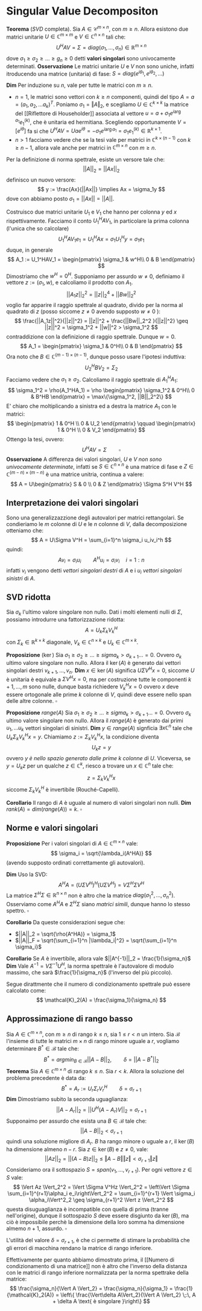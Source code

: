 # Singular Value Decompositon

**Teorema** 
($SVD$ completa). Sia $A \in \mathcal{C}^{m\times n}$, con $m \geq n$. Allora esistono due matrici unitarie $U \in \mathbb{C}^{m\times m}$ e $V \in \mathbb{C}^{n\times n}$ tali che:
$$
U^H A V = \Sigma = diag(\sigma_1,\dots,\sigma_n) \in \mathbb{R}^{m\times n}
$$
dove $\sigma_1 \geq \sigma_2 \geq \dots \geq g_n \geq 0$  detti **valori singolari** sono univocamente determinati.
**Osservazione** Le matrici unitarie $U$ e $V$ non sono uniche, infatti itroducendo una matrice (unitaria) di fase: $S = diag(e^{i\theta_1},e^{i\theta_2},\dots)$ 

**Dim**
Per induzione su $n$, vale per tutte le matrici con $m\geq n$.
- $n=1$, le matrici sono vettori con $k\geq n$ componenti, quindi del tipo $A = a = (a_1,a_2,\dots a_k)^T$. 
Poniamo $\sigma_1 = \Vert A \Vert_2$, e scegliamo $U \in \mathbb{C}^{k\times k}$ la matrice del [[Riflettore di Householder]] associata al vettore $u = a + \sigma_1 e^{i \arg{a_1}} e_1^{(k)}$, che è unitaria ed hermitiana. Scegliendo opportunamente $V = [e^{i\theta}]$ fa si che $U^H A V = Uae^{i\theta} = -\sigma_1 e^{i \arg{a_1}} = \sigma_1 e_1^{(k)} \in \mathbb{R}^{k\times 1}$.
- $n > 1$ facciamo vedere che se la tesi vale per matrici in $\mathbb{C}^{k\times (n-1)}$ con $k \geq n-1$, allora vale anche per matrici in $\mathbb{C}^{m\times n}$ con $m\geq n$.

Per la definizione di norma spettrale, esiste un versore tale che:
$$
||A||_2 = ||Ax||_2
$$
definisco un nuovo versore:
$$
y := \frac{Ax}{||Ax||} \implies Ax = \sigma_1y
$$
dove con abbiamo posto $\sigma_1 = ||Ax|| = ||A||$.

Costruisco due matrici unitarie $U_1$ e $V_1$ che hanno per colonna $y$ ed $x$ rispettivamente. Facciamo il conto $U_1^HAV_1$, in particolare la prima colonna (l'unica che so calcolare)
$$
U_1^HAV_1 e_1 = U_1^HAx = \sigma_1 U_1^Hy = \sigma_1 e_1
$$
duque, in generale
$$
A_1 := U_1^HAV_1 = 
\begin{pmatrix}
\sigma_1 & w^H\\
0 & B
\end{pmatrix}
$$
Dimostriamo che $w^H = 0^H$. Supponiamo per assurdo $w \neq 0$, definiamo il vettore $z := (\sigma_1, w)$, e calcoliamo il prodotto con $A_1$.
$$
||A_1z||_2^2 = ||z||_2^4 + ||Bw||_2^2 
$$
voglio far apparire il raggio spettrale al quadrato, divido per la norma al quadrato di $z$ (posso siccome $z\neq 0$ avendo supposto $w\neq 0$ ):
$$
\frac{||A_1z||^2}{||z||^2} = ||z||^2 + \frac{||Bw||_2^2 }{||z||^2} \geq ||z||^2 = \sigma_1^2 + ||w||^2 > \sigma_1^2
$$
contraddizione con la definizione di raggio spettrale. Dunque $w=0$.
$$
A_1 = 
\begin{pmatrix}
\sigma_1 & 0^H\\
0 & B
\end{pmatrix}
$$
Ora noto che $B \in \mathbb{C}^{(m-1)\times (n-1)}$, dunque posso usare l'ipotesi induttiva:
$$
U_2^H B V_2 = \Sigma_2
$$
Facciamo vedere che $\sigma_1 \geq \sigma_2$. Calcoliamo il raggio spettrale di $A_1^HA_1$:
$$
\sigma_1^2 = \rho(A_1^HA_1) = \rho 
\begin{pmatrix}
\sigma_1^2 & 0^H\\
0 & B^HB
\end{pmatrix} = \max\{\sigma_1^2, ||B||_2^2\}
$$
E' chiaro che moltiplicando a sinistra ed a destra la matrice $A_1$ con le matrici:
$$
\begin{pmatrix}
1 & 0^H \\
0 & U_2
\end{pmatrix} 
\qquad 
\begin{pmatrix}
1 & 0^H \\
0 & V_2
\end{pmatrix}
$$
Ottengo la tesi, ovvero:
$$
U^H A V = \Sigma \qquad\square
$$
**Osservazione** A differenza dei valori singolari, $U$ e $V$ _non sono univocamente determinate_, infatti se $S \in \mathbb{C}^{n\times n}$ è una matrice di fase e $Z \in \mathbb{C}^{(m-n)\times(m-n)}$ è una matrice unitria, continua a valere:
$$
A = U\begin{pmatrix}
S & 0 \\
0 & Z 
\end{pmatrix}
\Sigma S^H V^H
$$
## Interpretazione dei valori singolari

Sono una generalizzazzione degli autovalori per matrici rettangolari. Se condieriamo le $m$ colonne di $U$ e le $n$ colonne di $V$, dalla decomposizione otteniamo che:
$$
A = U\Sigma V^H = \sum_{i=1}^n \sigma_i u_iv_i^h
$$
quindi:
$$
Av_i = \sigma_i u_i \qquad A^Hu_i = \sigma_i v_i \quad i=1:n
$$
infatti $v_i$ vengono detti _vettori singolari destri_ di $A$ e i $u_i$ _vettori singolari sinistri_ di $A$.

## SVD ridotta

Sia $\sigma_k$ l'ultimo valore singolare non nullo. Dati i molti elementi nulli di $\Sigma$, possiamo introdurre una fattorizzazione ridotta:
$$
A = U_k\Sigma_k V_k^H
$$
con $\Sigma_k \in \mathbb{R}^{k\times k}$ diagonale, $V_k \in \mathbb{C}^{n\times k}$ e $U_k \in \mathbb{C}^{m\times k}$.

**Proposizione** ($\ker$) Sia $\sigma_1 \geq \sigma_2 \geq \dots \geq sigma_k > \sigma_{k+1} \dots = 0$. Ovvero $\sigma_k$ ultimo valore singolare non nullo. Allora il $\ker(A)$ è generato dai vettori singolari destri $v_{k+1},\dots, v_n$.
**Dim** $x \in \ker(A)$ significa $U\Sigma V^H x = 0$, siccome $U$ è unitaria è equivale a $\Sigma V^Hx = 0$, ma per costruzione tutte le componenti $k+1,\dots,m$ sono nulle, dunque basta richiedere $V_k^Hx = 0$ ovvero $x$ deve essere ortogonale alle prime $k$ colonne di $V$, quindi deve essere nello span delle altre colonne. $\square$

**Proposizione** $range(A)$ Sia $\sigma_1 \geq \sigma_2 \geq \dots \geq sigma_k > \sigma_{k+1} \dots = 0$. Ovvero $\sigma_k$ ultimo valore singolare non nullo. Allora il $range(A)$ è generato dai primi $u_1,\dots u_k$ vettori singolari di sinistri.
**Dim** $y \in range(A)$ signficia $\exists x \mathbb{C}^n$ tale che $U_k\Sigma_k V_k^Hx = y$. Chiamiamo $z := \Sigma_k V_k^Hx$, la condizione diventa
$$
U_k z = y
$$
ovvero $y$ _è nello spazio generato dalle prime $k$ colonne di $U$_. 
Viceversa, se $y = U_k z$ per un qualche $z \in \mathbb{C}^k$,  riesco a trovare un $x \in \mathbb{C}^n$ tale che:
$$
z = \Sigma_kV_k^Hx
$$
siccome $\Sigma_k V_k^H$ è invertibile (Rouché-Capelli).

**Corollario** Il rango di $A$ è uguale al numero di valori singolari non nulli.
**Dim** $rank(A) = dim(range(A)) = k$. $\square$

## Norme e valori singolari

**Proposizione** Per i valori singolari di $A \in \mathbb{C}^{m\times n}$ vale:
$$
\sigma_i = \sqrt{\lambda_i(A^HA)}
$$
(avendo supposto ordinati correttamente gli autovalori).

**Dim** Uso la SVD:
$$
A^HA = (U\Sigma V^H)^H(U\Sigma V^H) = V \Sigma^H \Sigma V^H
$$
La matrice $\Sigma^H\Sigma \in \mathbb{R}^{n\times n}$ non è altro che la matrice $diag(\sigma_1^2,\dots,\sigma_n^2)$.
Osserviamo come $A^HA$ e $\Sigma^H\Sigma$ siano _matrici simili_, dunque hanno lo stesso spettro. $\square$

**Corollario** Da queste considerazioni segue che:
- $||A||_2 = \sqrt{\rho(A^HA)} = \sigma_1$ 
- $||A||_F = \sqrt{\sum_{i=1}^n |\lambda_i|^2} = \sqrt{\sum_{i=1}^n \sigma_i}$  

**Corollario** Se $A$ è invertibile, allora vale $||A^{-1}||_2 = \frac{1}{\sigma_n}$
**Dim** Vale $A^{-1} = V \Sigma^{-1} U^H$, la norma spettrale è l'autovalore di modulo massimo, che sarà $\frac{1}{\sigma_n}$ (l'inverso del più piccolo).

Segue dirattmente che il numero di condizionamento spettrale può essere calcolato come:
$$
\mathcal{K}_2(A) = \frac{\sigma_1}{\sigma_n}
$$

## Approssimazione di rango basso

Sia $A \in \mathbb{C}^{m\times n}$, con $m\geq n$ di rango $k \leq n$, sia $1\leq r < n$ un intero. Sia $\mathcal{B}$ l'insieme di tutte le matrici $m\times n$ di rango minore uguale a $r$, vogliamo determinare $B^*  \in \mathcal{B}$ tale che:
$$
B^* = argmin_{B \in \mathcal{B}}||A-B||_2, \qquad \delta = ||A-B^*||_2
$$
**Teorema** Sia $A \in \mathbb{C}^{m\times n}$ di rango $k \leq n$. Sia $r < k$. Allora la soluzione del problema precedente è data da:
$$
B^* = A_r := U_r \Sigma_r V_r^H \qquad \delta = \sigma_{r+1}
$$
**Dim** Dimostriamo subito la seconda uguaglianza:
$$
||A-A_r||_2 = ||U^H(A-A_r)V||_2 = \sigma_{r+1}
$$
Supponaimo per assurdo che esista una $B \in \mathcal{B}$ tale che:
$$
||A-B||_2 < \sigma_{r+1}
$$
quindi una soluzione migliore di $A_r$. 
$B$ ha rango minore o uguale a $r$, il $\ker(B)$ ha dimensione almeno $n-r$. Sia  $z \in \ker(B)$ e $z \neq 0$, vale:
$$
||Az||_2 = ||(A-B)z||_2  \leq \Vert A-B\Vert \Vert z\Vert < \sigma_{r+1}\Vert z \Vert
$$
Consideriamo ora il sottospazio $S = span(v_1,\dots,v_{r+1})$. Per ogni vettore $z \in S$ vale:
$$
\Vert Az \Vert_2^2 = \Vert \Sigma V^Hz \Vert_2^2 = \left\Vert \Sigma \sum_{i=1}^{r+1}\alpha_i e_i\right\Vert_2^2 = \sum_{i=1}^{r+1} \Vert \sigma_i \alpha_i\Vert^2_2 \geq \sigma_{r+1}^2 \Vert z \Vert_2^2
$$
questa disuguaglianza è incompatible con quella di prima (tranne nell'origine), dunque il sottospazio $S$ deve essere disgiunto da $\ker(B)$, ma ciò è impossibile perchè la dimensione della loro somma ha dimensione almemo $n+1$, assurdo. $\square$

L'utilità del valore $\delta = \sigma_{r+1}$, è che ci permette di stimare la probabilità che gli errori di macchina rendano la matrice di rango inferiore.

Effettivamente per quanto abbiamo dimostrato prima, il [[Numero di condizionamento di una matrice]] non è altro che l'inverso della distanza con le matrici di rango inferiore normalizzata per la norma spettrake della matrice:
$$
\frac{\sigma_n}{\Vert A \Vert_2} = \frac{\sigma_n}{\sigma_1} = \frac{1}{\mathcal{K}_2(A)} = \left\{ \frac{\Vert\delta A\Vert_2}{\Vert A \Vert_2} \;:\, A + \delta A \text{ è singolare }\right\}
$$





